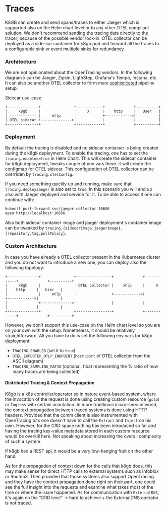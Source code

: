 # Traces

K8GB can create and send spans/traces to either Jaeger which is supported also on the Helm chart level or to
any other OTEL compliant solution. We don't recommend sending the tracing data directly to the tracer, because
of the possible vendor lock-in. OTEL collector can be deployed as a side-car container for k8gb pod and
forward all the traces to a configurable sink or event multiple sinks for redundancy.

### Architecture

We are not opinionated about the OpenTracing vendors. In the following diagram `X` can be Jaeger, Zipkin, LigthStep, Grafana's Tempo, Instana, etc. It can also be another OTEL collector to form more [sophisticated](https://opentelemetry.io/docs/collector/configuration/) pipeline setup.

Sidecar use-case:

```text
+--------------+               +------------+             +----------+
|     k8gb     |               |     X      |    http     |   User   |
| ------------ |     otlp      |            +------------>|          |
| OTEL sidecar +-------------->|            |             |          |
+--------------+               +------------+             +----------+
```

### Deployment

By default the tracing is disabled and no sidecar container is being created during the k8gb deployment. To
enable the tracing, one has to set the `tracing.enabled=true` in Helm Chart. This will create the sidecar container for k8gb deployment, tweaks couple of env vars there. It will create the [configmap](https://github.com/k8gb-io/k8gb/blob/master/chart/k8gb/templates/otel/otel-config.yaml) for OTEL sidecar. This configuration of OTEL collector can be overriden by `tracing.otelConfig`.

If you need something quickly up and running, make sure that `tracing.deployJaeger` is also set to `true`.
In this scenario you will end up also with Jaeger deployed and service for it. To be able to access it one can continue with:

```bash
kubectl port-forward svc/jaeger-collector 16686
open http://localhost:16686
```

Also both sidecar container image and jaeger deployment's container image can be tweaked by
`tracing.{sidecarImage,jaegerImage}.{repository,tag,pullPolicy}`.

### Custom Architecture

In case you have already a OTEL collector present in the Kubernetes cluster and you do not want to introduce
a new one, you can deploy also the following topology:

```text
+--------------+               +----------------+             +------------+             +----------+
|     k8gb     |               | OTEL collector |    otlp     |     X      |    http     |   User   |
|              |     otlp      |                +------------>|            +------------>|          |
|              +-------------->|                |             |            |             |          |
+--------------+               +----------------+             +------------+             +----------+
```

However, we don't support this use-case on the Helm chart level so you are on your own with the setup. Nonetheless, it should be relatively straightforward. All you have to do is set the following env vars for k8gb deployment:
 - `TRACING_ENABLED` (set it to `true`)
 - `OTEL_EXPORTER_OTLP_ENDPOINT` (`host:port` of OTEL collector from the ASCII diagram)
 - `TRACING_SAMPLING_RATIO` (optional, float representing the % ratio of how many traces are being collected)


#### Distributed Tracing & Context Propagation

K8gb is a k8s controller/operator so in nature event-based system, where the invocation of the request is done
using creating custom resource (`gslb`) or `Ingress` with certain annotation. In more traditional
micro-service world, the context propagation between traced systems is done using HTTP headers. Provided that
the comm client is also instrumented with OpenTracing bits one doesn't have to call the `Extract` and 
`Inject` on his own. However, for the CRD space nothing has been introduced so far and having the tracing 
key-value metadata stored in each custom resource would be overkill here. Not speaking about increasing the 
overall complexity of such a system.

If k8gb had a REST api, it would be a very low-hanging fruit on the other hand.

As for the propagation of context down for the calls that k8gb does, this may make sense for direct HTTP 
calls to external systems such as Infoblox or Route53. Then provided that those systems also support 
OpenTracing and they have the context propagation done right on their part, one could see the full insight 
into the requests and examine what takes most of the time or where the issue happened. As for communication 
with `ExternalDNS`, it's again on the "CRD level" -> hard to achieve + the ExternalDNS operator is not traced.

